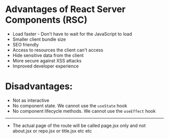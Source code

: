 # Advantages of React Server Components (RSC) 
- Load faster - Don't have to wait for the JavaScript to load
- Smaller client bundle size
- SEO friendly
- Access to resources  the client can't access
- Hide  sensitive data from the client
- More secure against XSS attacks
- Improved developer experience


# Disadvantages:

- Not as  interactive
- No component state. We cannot use the `useState` hook 
- No component lifecycle methods. We cannot use the `useEffect` hook 



-------------------------------------------------------------------------------------------

- The actual page of the route will be called page.jsx only and not about.jsx or repo.jsx or title.jsx etc etc